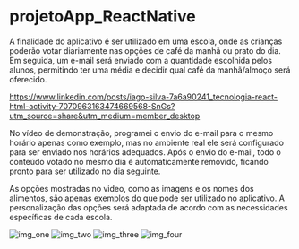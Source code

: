 # projetoApp_ReactNative

A finalidade do aplicativo é ser utilizado em uma escola, onde as crianças poderão votar diariamente nas opções de café da manhã ou prato do dia. Em seguida, um e-mail será enviado com a quantidade escolhida pelos alunos, permitindo ter uma média e decidir qual café da manhã/almoço será oferecido.

https://www.linkedin.com/posts/iago-silva-7a6a90241_tecnologia-react-html-activity-7070963163474669568-SnGs?utm_source=share&utm_medium=member_desktop

No vídeo de demonstração, programei o envio do e-mail para o mesmo horário apenas como exemplo, mas no ambiente real ele será configurado para ser enviado nos horários adequados.
Após o envio do e-mail, todo o conteúdo votado no mesmo dia é automaticamente removido, ficando pronto para ser utilizado no dia seguinte.

As opções mostradas no video, como as imagens e os nomes dos alimentos, são apenas exemplos do que pode ser utilizado no aplicativo. A personalização das opções será adaptada de acordo com as necessidades específicas de cada escola.

![img_one](https://github.com/Iagoolima/projetoApp_ReactNative/assets/110433346/76db523a-0374-4304-bdd0-46b7720be0a2)
![img_two](https://github.com/Iagoolima/projetoApp_ReactNative/assets/110433346/8cc95901-4f6d-4134-ae1b-a35469f4c9da)
![img_three](https://github.com/Iagoolima/projetoApp_ReactNative/assets/110433346/f849420b-4226-49e9-bb87-b1a70d083d96)
![img_four](https://github.com/Iagoolima/projetoApp_ReactNative/assets/110433346/fc80d88a-28fc-4e26-a8b9-7a2a623170c4)
